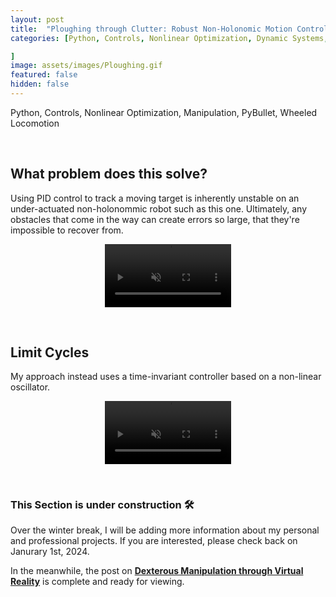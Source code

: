 ```yaml
---
layout: post
title:  "Ploughing through Clutter: Robust Non-Holonomic Motion Control"
categories: [Python, Controls, Nonlinear Optimization, Dynamic Systems, Manipulation, Simulation, PyBullet, Wheeled Locomotion

]
image: assets/images/Ploughing.gif
featured: false
hidden: false
---
```


Python, Controls, Nonlinear Optimization, Manipulation, PyBullet, Wheeled Locomotion

<br>

## What problem does this solve?

Using PID control to track a moving target is inherently unstable on an under-actuated non-holonommic robot such as this one. Ultimately, any obstacles that come in the way can create errors so large, that they're impossible to recover from. 

<p align = "center">
<video width="40%" controls loop autoplay muted>
    <source src="https://github.com/GogiPuttar/adityanairswebsite.github.io/assets/59332714/6664fca0-20e6-43be-904b-d0c549d0df81" type="video/mp4">
</video>
</p>

<br>

## Limit Cycles

My approach instead uses a time-invariant controller based on a non-linear oscillator. 

<p align = "center">
<video width="40%" controls loop autoplay muted>
    <source src="https://github.com/GogiPuttar/adityanairswebsite.github.io/assets/59332714/de2dfd7a-b608-468b-8a97-80053587c1b7" type="video/mp4">
</video>
</p>

<br>

### This Section is under construction 🛠️
Over the winter break, I will be adding more information about my personal and professional projects. 
If you are interested, please check back on Janurary 1st, 2024.

In the meanwhile, the post on [**Dexterous Manipulation through Virtual Reality**](https://adityanairs.website/DexterousManipulationThroughVR/) is complete and ready for viewing.



